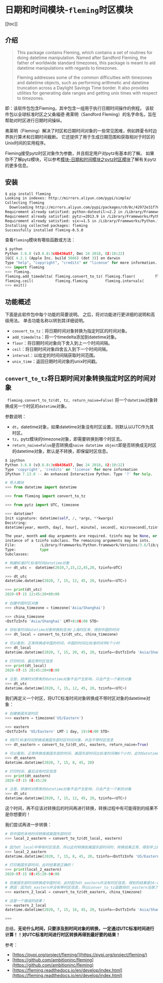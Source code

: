 # 日期和时间模块-`fleming`时区模块

[[toc]]

## 介绍

> This package contains Fleming, which contains a set of routines for doing datetime manipulation. Named after Sandford Fleming, the father of worldwide standard timezones, this package is meant to aid datetime manipulations with regards to timezones.
>
> Fleming addresses some of the common difficulties with timezones and datetime objects, such as performing arithmetic and datetime truncation across a Daylight Savings Time border. It also provides utilities for generating date ranges and getting unix times with respect to timezones.

即：该软件包包含Fleming，其中包含一组用于执行日期时间操作的例程。 该软件包以全球标准时区之父桑福德·弗莱明（Sandford Fleming）的名字命名，旨在帮助对时区进行日期时间操纵。

弗莱明（Fleming）解决了时区和日期时间对象的一些常见困难，例如跨夏令时边界执行算术和日期时间截断。 它还提供了用于生成日期范围和获取相对于时区的Unix时间的实用程序。

Fleming接受pytz时区对象作为参数，并且假定用户对pytz有基本的了解。 如果你不了解pytz模块，可以参考[模块-日期和时间模块之pytz时区模块](./X_time_and_date_module_pytz.html)了解有关pytz的更多信息。

## 安装

```sh
$ pip install fleming
Looking in indexes: http://mirrors.aliyun.com/pypi/simple/
Collecting fleming
  Downloading http://mirrors.aliyun.com/pypi/packages/c0/8c/42972e31f78e54dcd7fe74677439e03037b2ba11af994d65324791a27fe4/fleming-0.5.0-py2.py3-none-any.whl (9.7 kB)
Requirement already satisfied: python-dateutil>=2.2 in /Library/Frameworks/Python.framework/Versions/3.6/lib/python3.6/site-packages (from fleming) (2.8.1)
Requirement already satisfied: pytz>=2013.9 in /Library/Frameworks/Python.framework/Versions/3.6/lib/python3.6/site-packages (from fleming) (2020.1)
Requirement already satisfied: six>=1.5 in /Library/Frameworks/Python.framework/Versions/3.6/lib/python3.6/site-packages (from python-dateutil>=2.2->fleming) (1.14.0)
Installing collected packages: fleming
Successfully installed fleming-0.5.0
```

查看`fleming`模块有哪些函数或方法：

```py
$ python
Python 3.6.8 (v3.6.8:3c6b436a57, Dec 24 2018, 02:10:22)
[GCC 4.2.1 (Apple Inc. build 5666) (dot 3)] on darwin
Type "help", "copyright", "credits" or "license" for more information.
>>> import fleming
>>> fleming.
fleming.add_timedelta( fleming.convert_to_tz( fleming.floor(         fleming.unix_time(
fleming.ceil(          fleming.fleming        fleming.intervals(
>>> exit()
```

## 功能概述

下面是此软件包中每个功能的简要说明。 之后，将对功能进行更详细的说明和高级用法。 单击功能名称以转到其详细说明。

- `convert_to_tz`：将日期时间对象转换为指定时区的时间对象。
- `add_timedelta`：将一个timedelta添加到datetime对象。
- `floor`：将日期时间对象向下舍入到上一个时间间隔。
- `ceil`：将日期时间对象四舍五入到下一个时间间隔。
- `interval`：以给定的时间间隔获取时间范围。
- `unix_time`：返回日期时间对象的unix时间戳。



## `convert_to_tz`将日期时间对象转换指定时区的时间对象

` fleming.convert_to_tz(dt, tz, return_naive=False)` 将一个`datetime`对象转换成另一个时区的`datetime`对象。

参数说明：

- `dt`，datetime对象，如果datetime对象没有时区设置，则默认以UTC作为其时区。
- `tz`，pytz模块的timezone对象，即需要转换到哪个时区去。
- `return_naive=False`是否转换成`naive datetime object`即是否转换成无时区的datetime对象，默认是不转换，即保留时区信息。

```python
$ ipython
Python 3.6.8 (v3.6.8:3c6b436a57, Dec 24 2018, 02:10:22)
Type 'copyright', 'credits' or 'license' for more information
IPython 7.13.0 -- An enhanced Interactive Python. Type '?' for help.

# 导入模块
>>> from datetime import datetime

>>> from fleming import convert_to_tz

>>> from pytz import UTC, timezone

>>> datetime?
Init signature: datetime(self, /, *args, **kwargs)
Docstring:
datetime(year, month, day[, hour[, minute[, second[, microsecond[,tzinfo]]]]])

The year, month and day arguments are required. tzinfo may be None, or an
instance of a tzinfo subclass. The remaining arguments may be ints.
File:           /Library/Frameworks/Python.framework/Versions/3.6/lib/python3.6/datetime.py
Type:           type
Subclasses:

# 构建标准UTC标准时间datetime对象
>>> dt_utc =  datetime(2020,7,15,12,45,20, tzinfo=UTC)

>>> dt_utc
datetime.datetime(2020, 7, 15, 12, 45, 20, tzinfo=<UTC>)

>>> print(dt_utc)
2020-07-15 12:45:20+00:00
      
# 创建中国时区对象
>>> china_timezone = timezone('Asia/Shanghai')

>>> china_timezone
<DstTzInfo 'Asia/Shanghai' LMT+8:06:00 STD>

# 将标准时间datetime对象转换到亚洲/上海时区来，得到中国的时间
>>> dt_local = convert_to_tz(dt_utc, china_timezone)

# 可以看到，正常转换成中国的时间，中国的时间比标准时间早8个小时
>>> dt_local
datetime.datetime(2020, 7, 15, 20, 45, 20, tzinfo=<DstTzInfo 'Asia/Shanghai' CST+8:00:00 STD>)

# 打印时间，最后带时区信息
>>> print(dt_local)
2020-07-15 20:45:20+08:00
      
# 注意，转换时对原来的datetime对象不会产生影响，只会产生一个新的对象
>>> dt_utc
datetime.datetime(2020, 7, 15, 12, 45, 20, tzinfo=<UTC>)
```

我们再定义一个时区，将UTC标准时间对象转换成不带时区对象的datetime对象：

```python
# 创建美国东部时区
>>> eastern = timezone('US/Eastern')

>>> eastern
<DstTzInfo 'US/Eastern' LMT-1 day, 19:04:00 STD>

# 将UTC标准时间转换成美国东部时区时间对象，并且不带时区信息
>>> dt_eastern = convert_to_tz(dt_utc, eastern, return_naive=True)

# 可以看到，正常转换成美国东部的时间，美国东部时间比标准时间晚4个小时，此时datetime对象中已经没有时区信息
>>> dt_eastern
datetime.datetime(2020, 7, 15, 8, 45, 20)

# 打印时间，最后没有时区信息
>>> print(dt_eastern)
2020-07-15 08:45:20

# 注意，转换时对原来的datetime对象不会产生影响，只会产生一个新的对象
>>> dt_utc
datetime.datetime(2020, 7, 15, 12, 45, 20, tzinfo=<UTC>)
```

这个时间，再不应该对转换后的时间再进行转换，转换过程中有可能得到的结果不是你想要的！



我们尝试再进一步转换：

```python
# 将中国的本地时间转换成美国东部时间
>>> local_2_eastern = convert_to_tz(dt_local, eastern)

# 因为dt_local中带有时区信息，所以此时转换到美国东部时间时，转换结果正常，得到早上8:45的时间，与上面的dt_eastern时间是一样的
>>> local_2_eastern
datetime.datetime(2020, 7, 15, 8, 45, 20, tzinfo=<DstTzInfo 'US/Eastern' EDT-1 day, 20:00:00 DST>)

# 打印美国东部时间，此时结果是正确的！
>>> print(local_2_eastern)
2020-07-15 08:45:20-04:00

# 将美国东部时间转换成中国时间，此时因为dt_eastern并没有时区信息，得到的结果是16:45，而不是20:45，可以发现此处错误了！
# 原因：因为dt_eastern并没有带时区信息，所以conver_to_tz函数将dt_eastern当做了UTC标准时间，并没有把它当前美国东部(-04:00)时区时间，dt_eastern时间是早上8:45，按照中国时间比UTC标准时间早8小时计算，转换后中国时间就是16:45，也就是下面的结果，而实际上现在中国是20:45，也就是中间相差了4小时呢！！！
>>> eastern_2_local = convert_to_tz(dt_eastern, china_timezone)

# 这是一个错误的结果！
>>> eastern_2_local
datetime.datetime(2020, 7, 15, 16, 45, 20, tzinfo=<DstTzInfo 'Asia/Shanghai' CST+8:00:00 STD>)

>>>
```

总结，**无论什么时间，只要涉及到时间对象的转换，一定通过UTC标准时间进行计算！！对UTC标准时间进行时区转换再得到最好要的结果！**



参考：

- [https://pypi.org/project/fleming/](https://pypi.org/project/fleming/)
- [https://github.com/ambitioninc/fleming](https://github.com/ambitioninc/fleming)
- [https://fleming.readthedocs.io/en/develop/index.html](https://fleming.readthedocs.io/en/develop/index.html)




